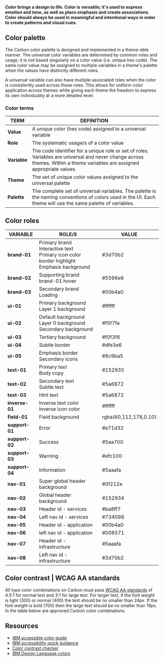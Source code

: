 **_Color_ brings a design to life. Color is versatile; it's used to express emotion and tone, as well as place emphasis and create associations. Color should always be used in meaningful and intentional ways in order to create patterns and visual cues.**

## Color palette

The Carbon color palette is designed and implemented in a theme-able manner. The universal color variables are determined by common roles and usage; it is not based singularly on a color value (i.e. unique hex code). The same color value may be assigned to multiple variables in a theme's palette when the values have distinctly different roles.

A universal variable can also have multiple associated roles when the color is consistently used across those roles. This allows for uniform color application across themes while giving each theme the freedom to express its own individuality at a more detailed level.

### Color terms

TERM | DEFINITION
-----|-----------
**Value** | A unique color (hex code) assigned to a universal variable
**Role** | The systematic usage/s of a color value
**Variable** | The code identifier for a unique role or set of roles. Variables are universal and never change across themes. Within a theme variables are assigned appropriate values.
**Theme** | The set of unique color values assigned to the universal palette
**Palette** | The complete set of universal variables. The palette is the naming conventions of colors used in the UI. Each theme will use the same palette of variables.

## Color roles

VARIABLE | ROLE/S | VALUE
---------|--------|------
**brand-01** | Primary brand <br /> Interactive text <br /> Primary icon color <br /> border highlight <br /> Emphasis background | #3d70b2
**brand-02** | Supporting brand <br /> brand-01 hover | #5596e6
**brand-03** | Secondary brand <br /> Loading| #00b4a0
**ui-01** | Primary background <br /> Layer 1 background | #ffffff
**ui-02** | Default background <br /> Layer 0 background <br /> Secondary background | #f5f7fa
**ui-03** | Tertiary background | #f0f3f6
**ui-04** | Subtle border | #dfe3e6
**ui-05** | Emphasis border <br /> Secondary icons | #8c9ba5
**text-01** | Primary text <br /> Body copy | #152935
**text-02** | Secondary text <br /> Subtle text | #5a6872
**text-03** | Hint text | #5a6872
**inverse-01** | Inverse text color <br /> Inverse icon color | #ffffff
**field-01** | Field background | rgba(60,112,178,0.10)
**support-01** | Error | #e71d32
**support-02** | Success | #5aa700
**support-03** | Warning | #efc100
**support-04** | Information | #5aaafa
**nav-01** | Super global header background | #0f212e
**nav-02** | Global header background | #152934
**nav-03** | Header id - services | #ba8ff7
**nav-04** | Left nav id - services | #734098
**nav-05** | Header id - application | #00b4a0
**nav-06** | left nav id - application | #008571
**nav-07** | Header id - infrastructure | #5aaafa
**nav-08** | Left nav id - infrastructure | #3d70b2

## Color contrast | WCAG AA standards

All type color combinations on Carbon must pass [WCAG AA standards](https://www.w3.org/TR/UNDERSTANDING-WCAG20/visual-audio-contrast-contrast.html) of 4.5:1 for normal text and 3:1 for large text. For larger text, if the font weight is light (300) or normal (400) the text should be no smaller than 24px. If the font weight is bold (700) then the large text should be no smaller than 19px. In the table below are approved Carbon color combinations.

<div data-insert-component="ColorContrast"></div>

## Resources

- [IBM accessible color guide](https://www.w3.org/TR/UNDERSTANDING-WCAG20/visual-audio-contrast-contrast.html)
- [IBM accessibility quick guidance](http://w3-03.ibm.com/able/devtest/quick/)
- [Color contrast checker](https://marijohannessen.github.io/color-contrast-checker/)
- [IBM Design Language colors](http://www.ibm.com/design/language/framework/visual/color)
